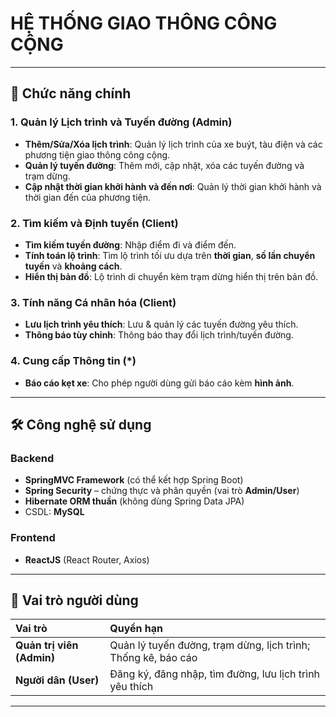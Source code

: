 # HỆ THỐNG GIAO THÔNG CÔNG CỘNG
---

## 📌 Chức năng chính

### 1. Quản lý Lịch trình và Tuyến đường (Admin)
- **Thêm/Sửa/Xóa lịch trình**: Quản lý lịch trình của xe buýt, tàu điện và các phương tiện giao thông công cộng.
- **Quản lý tuyến đường**: Thêm mới, cập nhật, xóa các tuyến đường và trạm dừng.
- **Cập nhật thời gian khởi hành và đến nơi**: Quản lý thời gian khởi hành và thời gian đến của phương tiện.

### 2. Tìm kiếm và Định tuyến (Client)
- **Tìm kiếm tuyến đường**: Nhập điểm đi và điểm đến.
- **Tính toán lộ trình**: Tìm lộ trình tối ưu dựa trên **thời gian**, **số lần chuyển tuyến** và **khoảng cách**.
- **Hiển thị bản đồ**: Lộ trình di chuyển kèm trạm dừng hiển thị trên bản đồ.

### 3. Tính năng Cá nhân hóa (Client)
- **Lưu lịch trình yêu thích**: Lưu & quản lý các tuyến đường yêu thích.
- **Thông báo tùy chỉnh**: Thông báo thay đổi lịch trình/tuyến đường.

### 4. Cung cấp Thông tin (*)
- **Báo cáo kẹt xe**: Cho phép người dùng gửi báo cáo kèm **hình ảnh**.

---

## 🛠️ Công nghệ sử dụng
### Backend
- **SpringMVC Framework** (có thể kết hợp Spring Boot)
- **Spring Security** – chứng thực và phân quyền (vai trò **Admin/User**)
- **Hibernate ORM thuần** (không dùng Spring Data JPA)
- CSDL: **MySQL**

### Frontend
- **ReactJS** (React Router, Axios)

---

## 👤 Vai trò người dùng
| Vai trò | Quyền hạn |
| :-- | :-- |
| **Quản trị viên (Admin)** | Quản lý tuyến đường, trạm dừng, lịch trình; Thống kê, báo cáo |
| **Người dân (User)** | Đăng ký, đăng nhập, tìm đường, lưu lịch trình yêu thích |

---


